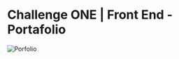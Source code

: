 # Challenge ONE | Front End -  Portafolio


![Porfolio](https://user-images.githubusercontent.com/111645362/209565941-b6e5940d-4a59-40b9-9c15-7275151d7467.PNG)
